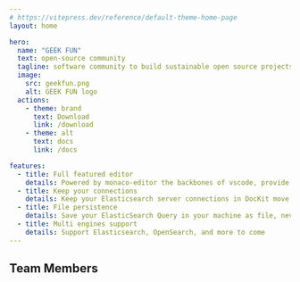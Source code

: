 ```yaml
---
# https://vitepress.dev/reference/default-theme-home-page
layout: home

hero:
  name: "GEEK FUN"
  text: open-source community
  tagline: software community to build sustainable open source projects for the world
  image:
    src: geekfun.png
    alt: GEEK FUN logo
  actions:
    - theme: brand
      text: Download
      link: /download
    - theme: alt
      text: docs
      link: /docs

features:
  - title: Full featured editor
    details: Powered by monaco-editor the backbones of vscode, provide familiar editor environment for developers
  - title: Keep your connections
    details: Keep your Elasticsearch server connections in DocKit move the dependencies of dashboard tools
  - title: File persistence
    details: Save your ElasticSearch Query in your machine as file, never lost
  - title: Multi engines support
    details: Support Elasticsearch, OpenSearch, and more to come
---
```


## Team Members
<TeamMembers></TeamMembers>
